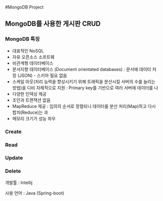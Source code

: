 #MongoDB Project
## MongoDB를 사용한 게시판 CRUD
### MongoDB 특징
- 대표적인 NoSQL
- 자유 오픈소스 소프트웨  
- 비관계형 데이터베이스
- 문서지향 데이터베이스 (Document orientated databases) : 문서에 데이터 저장 (JSON) - 스키마 필요 없음
- 스케일 아웃(처리 능력을 향상시키기 위해 트래픽을 분산시킬 서버의 수를 늘리는 방법)을 디비 자체적으로 지원 : Primary key를 기반으로 여러 서버에 데이터를 나
- 다양한 인덱싱 제공
- 조인과 트랜잭션 없음
- MapReduce 제공 : 임의의 순서로 정렬되니 데이터를 분산 처리(Map)하고 다시 합치(Reduce)는 과
- 메모리 크기가 성능 좌우

### Create
### Read
### Update
### Delete

개발툴 : Intellij

사용 언어 : Java (Spring-boot)